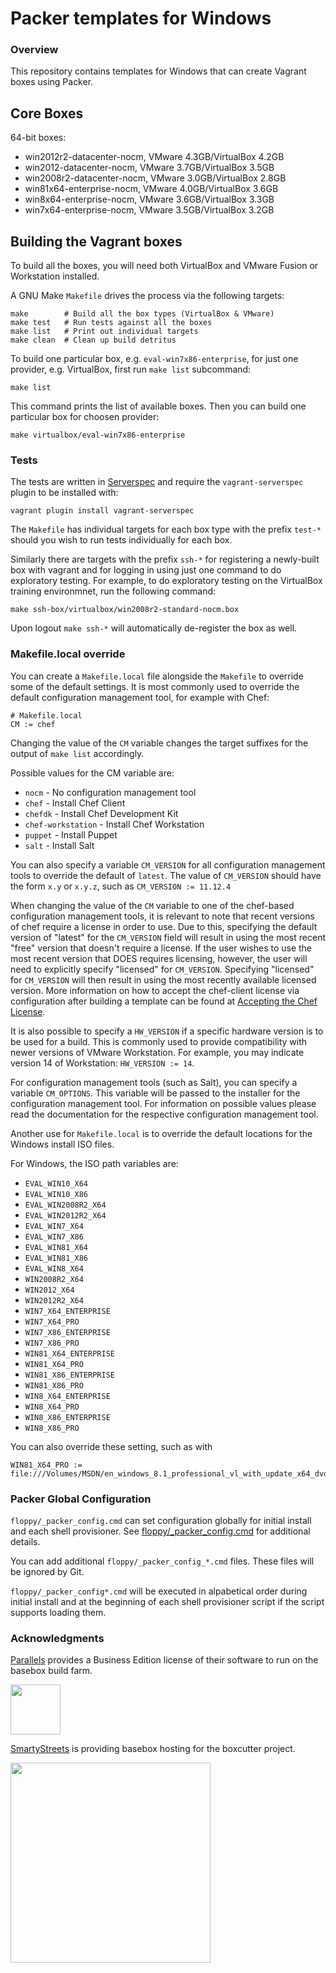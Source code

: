 # Packer templates for Windows

### Overview

This repository contains templates for Windows that can create
Vagrant boxes using Packer.

## Core Boxes

64-bit boxes:

* win2012r2-datacenter-nocm, VMware 4.3GB/VirtualBox 4.2GB
* win2012-datacenter-nocm, VMware 3.7GB/VirtualBox 3.5GB
* win2008r2-datacenter-nocm, VMware 3.0GB/VirtualBox 2.8GB
* win81x64-enterprise-nocm, VMware 4.0GB/VirtualBox 3.6GB
* win8x64-enterprise-nocm, VMware 3.6GB/VirtualBox 3.3GB
* win7x64-enterprise-nocm, VMware 3.5GB/VirtualBox 3.2GB

## Building the Vagrant boxes

To build all the boxes, you will need both VirtualBox and VMware Fusion or Workstation installed.

A GNU Make `Makefile` drives the process via the following targets:

    make        # Build all the box types (VirtualBox & VMware)
    make test   # Run tests against all the boxes
    make list   # Print out individual targets
    make clean  # Clean up build detritus

To build one particular box, e.g. `eval-win7x86-enterprise`, for just one provider, e.g. VirtualBox, first run `make list` subcommand:
```
make list
```

This command prints the list of available boxes. Then you can build one particular box for choosen provider:
```
make virtualbox/eval-win7x86-enterprise
```

### Tests

The tests are written in [Serverspec](http://serverspec.org) and require the
`vagrant-serverspec` plugin to be installed with:

    vagrant plugin install vagrant-serverspec

The `Makefile` has individual targets for each box type with the prefix
`test-*` should you wish to run tests individually for each box.

Similarly there are targets with the prefix `ssh-*` for registering a
newly-built box with vagrant and for logging in using just one command to
do exploratory testing.  For example, to do exploratory testing
on the VirtualBox training environmnet, run the following command:

    make ssh-box/virtualbox/win2008r2-standard-nocm.box

Upon logout `make ssh-*` will automatically de-register the box as well.

### Makefile.local override

You can create a `Makefile.local` file alongside the `Makefile` to override
some of the default settings.  It is most commonly used to override the
default configuration management tool, for example with Chef:

    # Makefile.local
    CM := chef

Changing the value of the `CM` variable changes the target suffixes for
the output of `make list` accordingly.

Possible values for the CM variable are:

* `nocm` - No configuration management tool
* `chef` - Install Chef Client
* `chefdk` - Install Chef Development Kit
* `chef-workstation` - Install Chef Workstation
* `puppet` - Install Puppet
* `salt`  - Install Salt

You can also specify a variable `CM_VERSION` for all configuration management
tools to override the default of `latest`. The value of `CM_VERSION` should
have the form `x.y` or `x.y.z`, such as `CM_VERSION := 11.12.4`

When changing the value of the `CM` variable to one of the chef-based
configuration management tools, it is relevant to note that recent versions of
chef require a license in order to use. Due to this, specifying the default
version of "latest" for the `CM_VERSION` field will result in using the most
recent "free" version that doesn't require a license. If the user wishes to use
the most recent version that DOES requires licensing, however, the user will
need to explicitly specify "licensed" for `CM_VERSION`. Specifying "licensed"
for `CM_VERSION` will then result in using the most recently available licensed
version. More information on how to accept the chef-client license via
configuration after building a template can be found at
[Accepting the Chef License](https://docs.chef.io/chef_license_accept.html).

It is also possible to specify a `HW_VERSION` if a specific hardware
version is to be used for a build. This is commonly used to provide
compatibility with newer versions of VMware Workstation. For example,
you may indicate version 14 of Workstation: `HW_VERSION := 14`.

For configuration management tools (such as Salt), you can specify a
variable `CM_OPTIONS`. This variable will be passed to the installer for
the configuration management tool. For information on possible values
please read the documentation for the respective configuration management
tool.

Another use for `Makefile.local` is to override the default locations
for the Windows install ISO files.

For Windows, the ISO path variables are:

* `EVAL_WIN10_X64`
* `EVAL_WIN10_X86`
* `EVAL_WIN2008R2_X64`
* `EVAL_WIN2012R2_X64`
* `EVAL_WIN7_X64`
* `EVAL_WIN7_X86`
* `EVAL_WIN81_X64`
* `EVAL_WIN81_X86`
* `EVAL_WIN8_X64`
* `WIN2008R2_X64`
* `WIN2012_X64`
* `WIN2012R2_X64`
* `WIN7_X64_ENTERPRISE`
* `WIN7_X64_PRO`
* `WIN7_X86_ENTERPRISE`
* `WIN7_X86_PRO`
* `WIN81_X64_ENTERPRISE`
* `WIN81_X64_PRO`
* `WIN81_X86_ENTERPRISE`
* `WIN81_X86_PRO`
* `WIN8_X64_ENTERPRISE`
* `WIN8_X64_PRO`
* `WIN8_X86_ENTERPRISE`
* `WIN8_X86_PRO`

You can also override these setting, such as with

    WIN81_X64_PRO := file:///Volumes/MSDN/en_windows_8.1_professional_vl_with_update_x64_dvd_4065194.iso

### Packer Global Configuration

`floppy/_packer_config.cmd` can set configuration globally for initial install and each shell provisioner. See [floppy/_packer_config.cmd](./floppy/_packer_config.cmd) for additional details.

You can add additional `floppy/_packer_config_*.cmd` files.  These files will be ignored by Git.

`floppy/_packer_config*.cmd` will be executed in alpabetical order during initial install and at the beginning of each shell provisioner script if the script supports loading them.

### Acknowledgments

[Parallels](http://www.parallels.com/) provides a Business Edition license of
their software to run on the basebox build farm.

<img src="http://www.parallels.com/fileadmin/images/corporate/brand-assets/images/logo-knockout-on-red.jpg" width="80">

[SmartyStreets](http://www.smartystreets.com) is providing basebox hosting for the boxcutter project.

<img src="https://d79i1fxsrar4t.cloudfront.net/images/brand/smartystreets.65887aa3.png" width="320">

